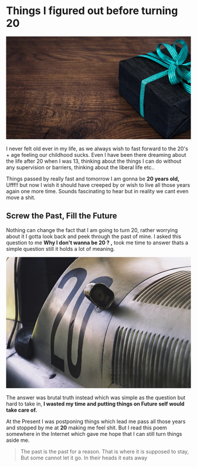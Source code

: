 # Things I figured out before turning 20

![](/images/blog1-pic1.jpg "main pic")

I never felt old ever in my life, as we always wish to fast forward to the 20's + age feeling our childhood sucks. Even I have been there dreaming about the life after 20 when I was 13, thinking about the things I can do without any supervision or barriers, thinking about the liberal life etc.. 

Things passed by really fast and tomorrow I am gonna be **20 years old,** Ufff!! but now I wish it should have creeped by or wish to live all those years again one more time. Sounds fascinating to hear but in reality we cant even move a shit.

## Screw the Past, Fill the Future

Nothing can change the fact that I am going to turn 20, rather worrying about it I gotta look back and peek through the past of mine. I asked this question to me **Why I don't wanna be 20 ? ,** took me time to answer thats a simple question still it holds a lot of meaning. 

![](/images/blog1-pic2.jpg '')

The answer was brutal truth instead which was simple as the question but hard to take in, **I wasted my time and putting things on Future self would take care of.** 

At the Present I was postponing things which lead me pass all those years and stopped by me at **20** making me feel shit. But I read this poem somewhere in the Internet which gave me hope that I can still turn things aside me. 

> The past is the past for a reason. That is where it is supposed to stay, But some cannot let it go. In their heads it eats away

